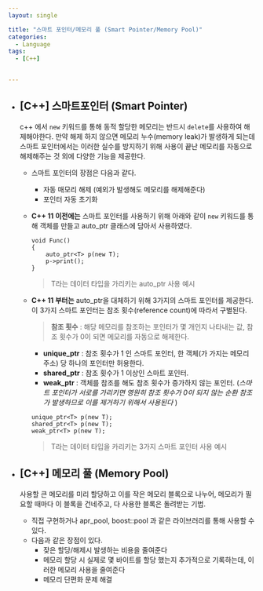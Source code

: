 ```yaml
---
layout: single

title: "스마트 포인터/메모리 풀 (Smart Pointer/Memory Pool)"
categories:
  - Language
tags:
  - [C++]


---
```


- ## [C++] 스마트포인터 (Smart Pointer)

  c++ 에서 `new` 키워드를 통해 동적 할당한 메모리는 반드시 `delete`를 사용하여 해제해야한다. 만약 해제 하지 않으면 메모리 누수(memory leak)가 발생하게 되는데 스마트 포인터에서는 이러한 실수를 방지하기 위해 사용이 끝난 메모리를 자동으로 해제해주는 것 외에 다양한 기능을 제공한다.

  - 스마트 포인터의 장점은 다음과 같다.
    - 자동 매모리 해제 (예외가 발생해도 메모리를 해제해준다)
    - 포인터 자동 초기화

  - **C++ 11 이전에는** 스마트 포인터를 사용하기 위해 아래와 같이 `new` 키워드를 통해 객체를 만들고 auto_ptr<T> 클래스에 담아서 사용하였다.

    ```
    void Func()
    {
    	auto_ptr<T> p(new T);
    	p->print();
    }
    ```

    > T라는 데이터 타입을 가리키는 auto_ptr 사용 예시

  - **C++ 11 부터는** auto_ptr을 대체하기 위해 3가지의 스마트 포인터를 제공한다. 이 3가지 스마트 포인터는 참조 횟수(reference count)에 따라서 구별된다.

    > **참조 횟수** : 해당 메모리를 참조하는 포인터가 몇 개인지 나타내는 값, 참조 횟수가 0이 되면 메모리를 자동으로 해제한다. 

    - **unique_ptr** : 참조 횟수가 1 인 스마트 포인터, 한 객체(가 가지는 메모리 주소) 당 하나의 포인터만 허용한다.
    - **shared_ptr** : 참조 횟수가 1 이상인 스마트 포인터.
    - **weak_ptr** : 객체를 참조를 해도 참조 횟수가 증가하지 않는 포인터. (*스마트 포인터가 서로를 가리키면 영원히 참조 횟수가 0이 되지 않는 순환 참조가 발생하므로 이를 제거하기 위해서 사용된다* )

    ```
    unique_ptr<T> p(new T);
    shared_ptr<T> p(new T);
    weak_ptr<T> p(new T);
    ```

    > T라는 데이터 타입을 카리키는 3가지 스마트 포인터 사용 예시

  

- ## [C++] 메모리 풀 (Memory Pool)

  사용할 큰 메모리를 미리 할당하고 이를 작은 메모리 블록으로 나누어, 메모리가 필요할 때마다 이 블록을 건네주고, 다 사용한 블록은 돌려받는 기법.

  - 직접 구현하거나 apr_pool, boost::pool 과 같은 라이브러리를 통해 사용할 수 있다.
  - 다음과 같은 장점이 있다.
    - 잦은 할당/해제시 발생하는 비용을 줄여준다
    - 메모리 할당 시 실제로 몇 바이트를 할당 했는지 추가적으로 기록하는데, 이러한 메모리 사용을 줄여준다
    - 메모리 단편화 문제 해결